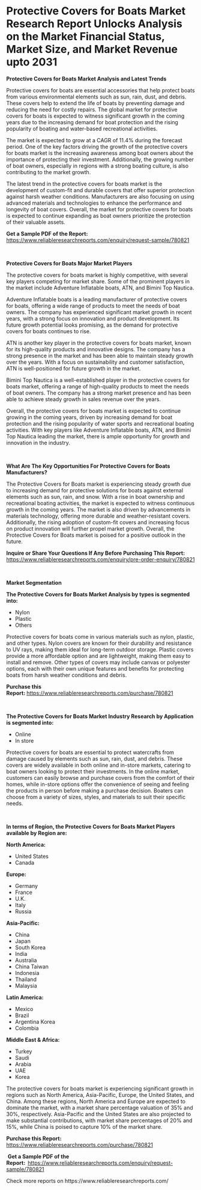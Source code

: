 <p><h1>Protective Covers for Boats Market Research Report Unlocks Analysis on the Market Financial Status, Market Size, and Market Revenue upto 2031</h1></p><p><strong>Protective Covers for Boats Market Analysis and Latest Trends</strong></p>
<p><p>Protective covers for boats are essential accessories that help protect boats from various environmental elements such as sun, rain, dust, and debris. These covers help to extend the life of boats by preventing damage and reducing the need for costly repairs. The global market for protective covers for boats is expected to witness significant growth in the coming years due to the increasing demand for boat protection and the rising popularity of boating and water-based recreational activities.</p><p>The market is expected to grow at a CAGR of 11.4% during the forecast period. One of the key factors driving the growth of the protective covers for boats market is the increasing awareness among boat owners about the importance of protecting their investment. Additionally, the growing number of boat owners, especially in regions with a strong boating culture, is also contributing to the market growth.</p><p>The latest trend in the protective covers for boats market is the development of custom-fit and durable covers that offer superior protection against harsh weather conditions. Manufacturers are also focusing on using advanced materials and technologies to enhance the performance and longevity of boat covers. Overall, the market for protective covers for boats is expected to continue expanding as boat owners prioritize the protection of their valuable assets.</p></p>
<p><strong>Get a Sample PDF of the Report:&nbsp;</strong> <a href="https://www.reliableresearchreports.com/enquiry/request-sample/780821">https://www.reliableresearchreports.com/enquiry/request-sample/780821</a></p>
<p>&nbsp;</p>
<p><strong>Protective Covers for Boats Major Market Players</strong></p>
<p><p>The protective covers for boats market is highly competitive, with several key players competing for market share. Some of the prominent players in the market include Adventure Inflatable boats, ATN, and Bimini Top Nautica. </p><p>Adventure Inflatable boats is a leading manufacturer of protective covers for boats, offering a wide range of products to meet the needs of boat owners. The company has experienced significant market growth in recent years, with a strong focus on innovation and product development. Its future growth potential looks promising, as the demand for protective covers for boats continues to rise.</p><p>ATN is another key player in the protective covers for boats market, known for its high-quality products and innovative designs. The company has a strong presence in the market and has been able to maintain steady growth over the years. With a focus on sustainability and customer satisfaction, ATN is well-positioned for future growth in the market.</p><p>Bimini Top Nautica is a well-established player in the protective covers for boats market, offering a range of high-quality products to meet the needs of boat owners. The company has a strong market presence and has been able to achieve steady growth in sales revenue over the years.</p><p>Overall, the protective covers for boats market is expected to continue growing in the coming years, driven by increasing demand for boat protection and the rising popularity of water sports and recreational boating activities. With key players like Adventure Inflatable boats, ATN, and Bimini Top Nautica leading the market, there is ample opportunity for growth and innovation in the industry.</p></p>
<p>&nbsp;</p>
<p><strong>What Are The Key Opportunities For Protective Covers for Boats Manufacturers?</strong></p>
<p><p>The Protective Covers for Boats market is experiencing steady growth due to increasing demand for protective solutions for boats against external elements such as sun, rain, and snow. With a rise in boat ownership and recreational boating activities, the market is expected to witness continuous growth in the coming years. The market is also driven by advancements in materials technology, offering more durable and weather-resistant covers. Additionally, the rising adoption of custom-fit covers and increasing focus on product innovation will further propel market growth. Overall, the Protective Covers for Boats market is poised for a positive outlook in the future.</p></p>
<p><strong>Inquire or Share Your Questions If Any Before Purchasing This Report:</strong> <a href="https://www.reliableresearchreports.com/enquiry/pre-order-enquiry/780821">https://www.reliableresearchreports.com/enquiry/pre-order-enquiry/780821</a></p>
<p>&nbsp;</p>
<p><strong>Market Segmentation</strong></p>
<p><strong>The Protective Covers for Boats Market Analysis by types is segmented into:</strong></p>
<p><ul><li>Nylon</li><li>Plastic</li><li>Others</li></ul></p>
<p><p>Protective covers for boats come in various materials such as nylon, plastic, and other types. Nylon covers are known for their durability and resistance to UV rays, making them ideal for long-term outdoor storage. Plastic covers provide a more affordable option and are lightweight, making them easy to install and remove. Other types of covers may include canvas or polyester options, each with their own unique features and benefits for protecting boats from harsh weather conditions and debris.</p></p>
<p><strong>Purchase this Report:&nbsp;</strong><a href="https://www.reliableresearchreports.com/purchase/780821">https://www.reliableresearchreports.com/purchase/780821</a></p>
<p>&nbsp;</p>
<p><strong>The Protective Covers for Boats Market Industry Research by Application is segmented into:</strong></p>
<p><ul><li>Online</li><li>In store</li></ul></p>
<p><p>Protective covers for boats are essential to protect watercrafts from damage caused by elements such as sun, rain, dust, and debris. These covers are widely available in both online and in-store markets, catering to boat owners looking to protect their investments. In the online market, customers can easily browse and purchase covers from the comfort of their homes, while in-store options offer the convenience of seeing and feeling the products in person before making a purchase decision. Boaters can choose from a variety of sizes, styles, and materials to suit their specific needs.</p></p>
<p>&nbsp;</p>
<p><strong>In terms of Region, the Protective Covers for Boats Market Players available by Region are:</strong></p>
<p>
    <p> <strong> North America: </strong>
        <ul>
            <li>United States</li>
            <li>Canada</li>
        </ul>
        </p> 
    <p> <strong> Europe: </strong>
        <ul>
            <li>Germany</li>
            <li>France</li>
            <li>U.K.</li>
            <li>Italy</li>
            <li>Russia</li>
        </ul>
        </p> 
    <p> <strong> Asia-Pacific: </strong>
        <ul>
            <li>China</li>
            <li>Japan</li>
            <li>South Korea</li>
            <li>India</li>
            <li>Australia</li>
            <li>China Taiwan</li>
            <li>Indonesia</li>
            <li>Thailand</li>
            <li>Malaysia</li>
        </ul>
        </p> 
    <p> <strong> Latin America: </strong>
        <ul>
            <li>Mexico</li>
            <li>Brazil</li>
            <li>Argentina Korea</li>
            <li>Colombia</li>
        </ul>
        </p> 
    <p> <strong> Middle East & Africa: </strong>
        <ul>
            <li>Turkey</li>
            <li>Saudi</li>
            <li>Arabia</li>
            <li>UAE</li>
            <li>Korea</li>
        </ul>
    </p>
    </p>
<p><p>The protective covers for boats market is experiencing significant growth in regions such as North America, Asia-Pacific, Europe, the United States, and China. Among these regions, North America and Europe are expected to dominate the market, with a market share percentage valuation of 35% and 30%, respectively. Asia-Pacific and the United States are also projected to make substantial contributions, with market share percentages of 20% and 15%, while China is poised to capture 10% of the market share.</p></p>
<p><strong>Purchase this Report: </strong><a href="https://www.reliableresearchreports.com/purchase/780821">https://www.reliableresearchreports.com/purchase/780821</a></p>
<p>&nbsp;<strong>Get a Sample PDF of the Report:&nbsp;&nbsp;</strong><a href="https://www.reliableresearchreports.com/enquiry/request-sample/780821">https://www.reliableresearchreports.com/enquiry/request-sample/780821</a></p>
<p><strong></strong></p>
<p>Check more reports on https://www.reliableresearchreports.com/</p>